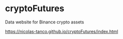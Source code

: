 # cryptoFutures

Data website for Binance crypto assets

https://nicolas-tanco.github.io/cryptoFutures/index.html
